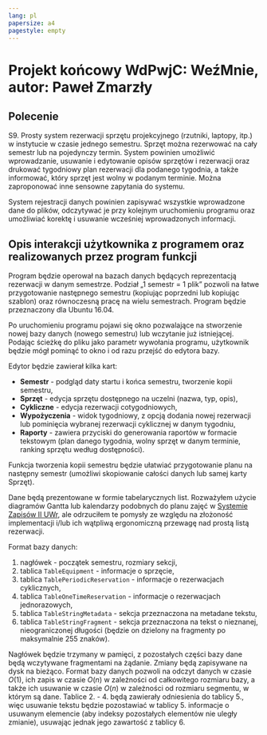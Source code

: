 ```yaml
---
lang: pl
papersize: a4
pagestyle: empty
---
```


# Projekt końcowy WdPwjC: WeźMnie, autor: Paweł Zmarzły

## Polecenie

S9. Prosty system rezerwacji sprzętu projekcyjnego (rzutniki, laptopy, itp.)
w instytucie w czasie jednego semestru. Sprzęt można rezerwować na cały semestr lub
na pojedynczy termin. System powinien umożliwić wprowadzanie, usuwanie i edytowanie opisów
sprzętów i rezerwacji oraz drukować tygodniowy plan rezerwacji dla podanego tygodnia,
a także informować, który sprzęt jest wolny w podanym terminie. Można zaproponować
inne sensowne zapytania do systemu.

System rejestracji danych powinien zapisywać wszystkie wprowadzone dane do plików,
odczytywać je przy kolejnym uruchomieniu programu oraz umożliwiać korektę i usuwanie
wcześniej wprowadzonych informacji.

## Opis interakcji użytkownika z programem oraz realizowanych przez program funkcji

Program będzie operował na bazach danych będących reprezentacją rezerwacji w danym semestrze.
Podział „1 semestr = 1 plik” pozwoli na łatwe przygotowanie następnego semestru (kopiując poprzedni
lub kopiując szablon) oraz równoczesną pracę na wielu semestrach. Program będzie przeznaczony
dla Ubuntu 16.04.

Po uruchomieniu programu pojawi się okno pozwalające na stworzenie nowej bazy danych
(nowego semestru) lub wczytanie już istniejącej. Podając ścieżkę do pliku jako parametr
wywołania programu, użytkownik będzie mógł pominąć to okno i od razu przejść do edytora bazy.

Edytor będzie zawierał kilka kart:

- **Semestr** - podgląd daty startu i końca semestru, tworzenie kopii semestru,
- **Sprzęt** - edycja sprzętu dostępnego na uczelni (nazwa, typ, opis),
- **Cykliczne** - edycja rezerwacji cotygodniowych,
- **Wypożyczenia** - widok tygodniowy, z opcją dodania nowej rezerwacji lub pominięcia wybranej
rezerwacji cyklicznej w danym tygodniu,
- **Raporty** - zawiera przyciski do generowania raportów w formacie tekstowym (plan danego
tygodnia, wolny sprzęt w danym terminie, ranking sprzętu według dostępności).

Funkcja tworzenia kopii semestru będzie ułatwiać przygotowanie planu na
następny semestr (umożliwi skopiowanie całości danych lub samej karty Sprzęt).

Dane będą prezentowane w formie tabelarycznych list. Rozważyłem użycie diagramów Gantta lub
kalendarzy podobnych do planu zajęć w [Systemie Zapisów II UWr](https://zapisy.ii.uni.wroc.pl/),
ale odrzuciłem te pomysły ze względu na złożoność implementacji i/lub ich wątpliwą ergonomiczną
przewagę nad prostą listą rezerwacji.

Format bazy danych:

1. nagłówek - początek semestru, rozmiary sekcji,
2. tablica `TableEquipment` - informacje o sprzęcie,
3. tablica `TablePeriodicReservation` - informacje o rezerwacjach cyklicznych,
4. tablica `TableOneTimeReservation` - informacje o rezerwacjach jednorazowych,
5. tablica `TableStringMetadata` - sekcja przeznaczona na metadane tekstu,
6. tablica `TableStringFragment` - sekcja przeznaczona na tekst o nieznanej, nieograniczonej
długości (będzie on dzielony na fragmenty po maksymalnie 255 znaków).

Nagłówek będzie trzymany w pamięci, z pozostałych części bazy dane będą wczytywane fragmentami
na żądanie. Zmiany będą zapisywane na dysk na bieżąco. Format bazy danych pozwoli na odczyt
danych w czasie $O(1)$, ich zapis w czasie $O(n)$ w zależności od całkowitego rozmiaru bazy,
a także ich usuwanie w czasie $O(n)$ w zależności od rozmiaru segmentu, w którym są dane.
Tablice 2. - 4. będą zawierały odniesienia do tablicy 5., więc usuwanie tekstu będzie pozostawiać
w tablicy 5. informacje o usuwanym elemencie (aby indeksy pozostałych elementów nie uległy
zmianie), usuwając jednak jego zawartość z tablicy 6.
